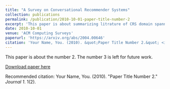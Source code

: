 ```yaml
---
title: "A Survey on Conversational Recommender Systems"
collection: publications
permalink: /publication/2010-10-01-paper-title-number-2
excerpt: 'This paper is about summarizing litrature of CRS domain spanning over 2 decades. Precisely, we summarized interactive modalities, interaction paradigms, user modelling approaches, technical models' aspects and finally evaluation approaches of CRS.'
date: 2010-10-01
venue: 'ACM Computing Surveys'
paperurl: 'https://arxiv.org/abs/2004.00646'
citation: 'Your Name, You. (2010). &quot;Paper Title Number 2.&quot; <i>Journal 1</i>. 1(2).'
---
```

This paper is about the number 2. The number 3 is left for future work.

[Download paper here](http://academicpages.github.io/files/paper2.pdf)

Recommended citation: Your Name, You. (2010). "Paper Title Number 2." <i>Journal 1</i>. 1(2).